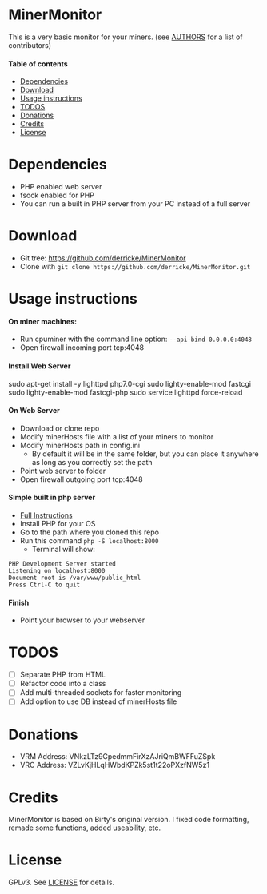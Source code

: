 MinerMonitor
==============

This is a very basic monitor for your miners.
(see [AUTHORS](AUTHORS) for a list of contributors)

#### Table of contents

* [Dependencies](#dependencies)
* [Download](#download)
* [Usage instructions](#usage-instructions)
* [TODOS](#todos)
* [Donations](#donations)
* [Credits](#credits)
* [License](#license)

Dependencies
============
 * PHP enabled web server
 * fsock enabled for PHP
 * You can run a built in PHP server from your PC instead of a full server

Download
========
 * Git tree:   https://github.com/derricke/MinerMonitor
 * Clone with `git clone https://github.com/derricke/MinerMonitor.git`

Usage instructions
==================
#### On miner machines:
 * Run cpuminer with the command line option: `--api-bind 0.0.0.0:4048`
 * Open firewall incoming port tcp:4048
 
#### Install Web Server
sudo apt-get install -y lighttpd php7.0-cgi
sudo lighty-enable-mod fastcgi
sudo lighty-enable-mod fastcgi-php
sudo service lighttpd force-reload

#### On Web Server
 * Download or clone repo
 * Modify minerHosts file with a list of your miners to monitor
 * Modify minerHosts path in config.ini
   * By default it will be in the same folder, but you can place it anywhere as long as you correctly set the path
 * Point web server to folder
 * Open firewall outgoing port tcp:4048

#### Simple built in php server
 * [Full Instructions](http://php.net/manual/en/features.commandline.webserver.php)
 * Install PHP for your OS
 * Go to the path where you cloned this repo
 * Run this command `php -S localhost:8000`
   * Terminal will show:
```
PHP Development Server started
Listening on localhost:8000
Document root is /var/www/public_html
Press Ctrl-C to quit
```

#### Finish
 * Point your browser to your webserver

TODOS
=====
 * [ ] Separate PHP from HTML
 * [ ] Refactor code into a class
 * [ ] Add multi-threaded sockets for faster monitoring
 * [ ] Add option to use DB instead of minerHosts file 

Donations
=========
 * VRM Address: VNkzLTz9CpedmmFirXzAJriQmBWFFuZSpk
 * VRC Address: VZLvKjHLqHWbdKPZk5st1t22oPXzfNW5z1

Credits
=======
MinerMonitor is based on Birty's original version.
I fixed code formatting, remade some functions, added useability, etc.

License
=======
GPLv3.  See [LICENSE](LICENSE) for details.
